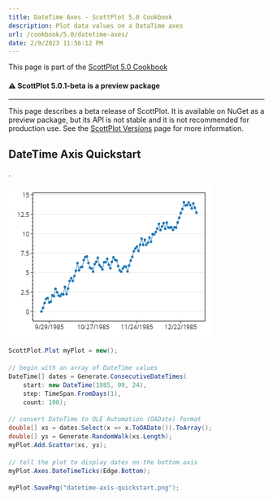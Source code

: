 ```yaml
---
title: DateTime Axes - ScottPlot 5.0 Cookbook
description: Plot data values on a DataTime axes
url: /cookbook/5.0/datetime-axes/
date: 2/9/2023 11:56:12 PM
---
```


This page is part of the [ScottPlot 5.0 Cookbook](../)


<div class='alert alert-warning' role='alert'><h4 class='alert-heading py-0 my-0'>⚠️ ScottPlot 5.0.1-beta is a preview package</h4><hr /><p class='mb-0'><span class='fw-semibold'>This page describes a beta release of ScottPlot.</span> It is available on NuGet as a preview package, but its API is not stable and it is not recommended for production use. See the <a href='https://scottplot.net/versions/'>ScottPlot Versions</a> page for more information. </p></div>



## DateTime Axis Quickstart

.

[![](datetime-axis-quickstart.png)](datetime-axis-quickstart.png)

```cs
ScottPlot.Plot myPlot = new();

// begin with an array of DateTime values
DateTime[] dates = Generate.ConsecutiveDateTimes(
    start: new DateTime(1985, 09, 24),
    step: TimeSpan.FromDays(1),
    count: 100);

// convert DateTime to OLE Automation (OADate) format
double[] xs = dates.Select(x => x.ToOADate()).ToArray();
double[] ys = Generate.RandomWalk(xs.Length);
myPlot.Add.Scatter(xs, ys);

// tell the plot to display dates on the bottom axis
myPlot.Axes.DateTimeTicks(Edge.Bottom);

myPlot.SavePng("datetime-axis-quickstart.png");
```

